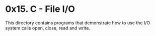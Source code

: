 # 0x15. C - File I/O

This directory contains programs that demonstrate how to use the I/O system calls open, close, read and write.
 
